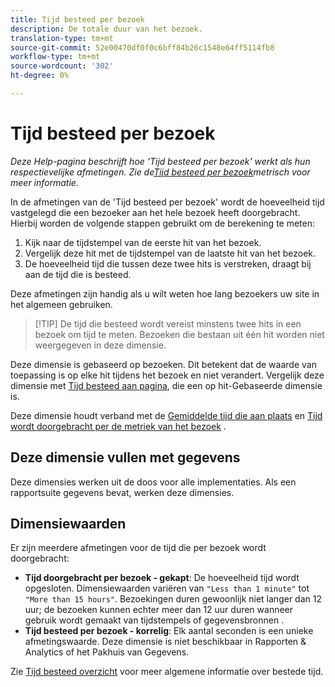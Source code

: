 ```yaml
---
title: Tijd besteed per bezoek
description: De totale duur van het bezoek.
translation-type: tm+mt
source-git-commit: 52e00470df0f0c6bff84b26c1548e64ff5114fb8
workflow-type: tm+mt
source-wordcount: '302'
ht-degree: 0%

---
```



# Tijd besteed per bezoek

*Deze Help-pagina beschrijft hoe &#39;Tijd besteed per bezoek&#39; werkt als hun respectievelijke afmetingen. Zie de[Tijd besteed per bezoek](../metrics/time-spent-per-visit.md)metrisch voor meer informatie.*

In de afmetingen van de &#39;Tijd besteed per bezoek&#39; wordt de hoeveelheid tijd vastgelegd die een bezoeker aan het hele bezoek heeft doorgebracht. Hierbij worden de volgende stappen gebruikt om de berekening te meten:

1. Kijk naar de tijdstempel van de eerste hit van het bezoek.
2. Vergelijk deze hit met de tijdstempel van de laatste hit van het bezoek.
3. De hoeveelheid tijd die tussen deze twee hits is verstreken, draagt bij aan de tijd die is besteed.

Deze afmetingen zijn handig als u wilt weten hoe lang bezoekers uw site in het algemeen gebruiken.

>[!TIP] De tijd die besteed wordt vereist minstens twee hits in een bezoek om tijd te meten. Bezoeken die bestaan uit één hit worden niet weergegeven in deze dimensie.

Deze dimensie is gebaseerd op bezoeken. Dit betekent dat de waarde van toepassing is op elke hit tijdens het bezoek en niet verandert. Vergelijk deze dimensie met [Tijd besteed aan pagina](time-spent-on-page.md), die een op hit-Gebaseerde dimensie is.

Deze dimensie houdt verband met de [Gemiddelde tijd die aan plaats](../metrics/average-time-on-site.md) en [Tijd wordt doorgebracht per de metriek van het bezoek](../metrics/time-spent-per-visit.md) .

## Deze dimensie vullen met gegevens

Deze dimensies werken uit de doos voor alle implementaties. Als een rapportsuite gegevens bevat, werken deze dimensies.

## Dimensiewaarden

Er zijn meerdere afmetingen voor de tijd die per bezoek wordt doorgebracht:

* **Tijd doorgebracht per bezoek - gekapt**: De hoeveelheid tijd wordt opgesloten. Dimensiewaarden variëren van `"Less than 1 minute"` tot `"More than 15 hours"`. Bezoekingen duren gewoonlijk niet langer dan 12 uur; de bezoeken kunnen echter meer dan 12 uur duren wanneer gebruik wordt gemaakt van tijdstempels of gegevensbronnen .
* **Tijd besteed per bezoek - korrelig**: Elk aantal seconden is een unieke afmetingswaarde. Deze dimensie is niet beschikbaar in Rapporten &amp; Analytics of het Pakhuis van Gegevens.

Zie [Tijd besteed overzicht](../metrics/time-spent.md) voor meer algemene informatie over bestede tijd.
